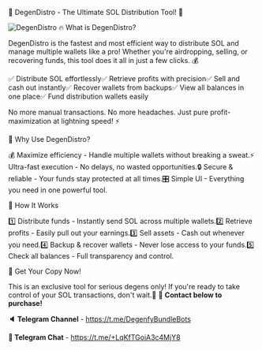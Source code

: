 💸 DegenDistro - The Ultimate SOL Distribution Tool! 🚀

![DegenDistro](https://i.imgur.com/aHscBgh.png)
🔥 What is DegenDistro?

DegenDistro is the fastest and most efficient way to distribute SOL and manage multiple wallets like a pro! Whether you're airdropping, selling, or recovering funds, this tool does it all in just a few clicks. 💰

✅ Distribute SOL effortlessly✅ Retrieve profits with precision✅ Sell and cash out instantly✅ Recover wallets from backups✅ View all balances in one place✅ Fund distribution wallets easily

No more manual transactions. No more headaches. Just pure profit-maximization at lightning speed! ⚡

🎯 Why Use DegenDistro?

💰 Maximize efficiency - Handle multiple wallets without breaking a sweat.⚡ Ultra-fast execution - No delays, no wasted opportunities.🔒 Secure & reliable - Your funds stay protected at all times.🎛 Simple UI - Everything you need in one powerful tool.

📌 How It Works

1️⃣ Distribute funds - Instantly send SOL across multiple wallets.2️⃣ Retrieve profits - Easily pull out your earnings.3️⃣ Sell assets - Cash out whenever you need.4️⃣ Backup & recover wallets - Never lose access to your funds.5️⃣ Check all balances - Full transparency and control.

🛒 Get Your Copy Now!

This is an exclusive tool for serious degens only! If you're ready to take control of your SOL transactions, don't wait.📩 
📩 **Contact below to purchase!**

**🔈 Telegram Channel** - https://t.me/DegenfyBundleBots

**💬 Telegram Chat** - https://t.me/+LqKfTGoiA3c4MjY8

